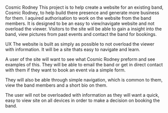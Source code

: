 Cosmic Rodney
This project is to help create a website for an existing band, Cosmic Rodney, to help build there presence and generate more business for them.
I aquired authorisation to work on the website from the band members. It is designed to be an easy to view/navigate website and not overload the viewer.
Visitors to the site will be able to gain a insight into the band, view pictures from past events and contact the band for bookings. 



UX
The website is built as simply as possible to not overload the viewer with information. It will be a site thats easy to navigate and learn.

A user of the site will want to see what Cosmic Rodney preform and see examples of this. They will be able to email the band or get in direct contact with them
if they want to book an event via a simple form.

They will also be able through simple navigation, which is common to them, view the band members and a short bio on them.

The user will not be overloaded with information as they will want a quick, easy to view site on all devices in order to make a decision
on booking the band.
